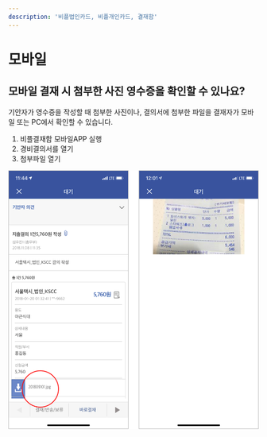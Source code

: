 ```yaml
---
description: '비플법인카드, 비플개인카드, 결재함'
---
```


# 모바일

## 모바일 결재 시 첨부한 사진 영수증을 확인할 수 있나요?

기안자가 영수증을 작성할 때 첨부한 사진이나, 결의서에 첨부한 파일을 결재자가 모바일 또는 PC에서 확인할 수 있습니다.

1. 비플결재함 모바일APP 실행
2. 경비결의서를 열기
3. 첨부파일 열기

![](../.gitbook/assets/undefined%20%286%29.png)

